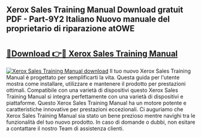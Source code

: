 ## Xerox Sales Training Manual Download gratuit PDF - Part-9Y2 Italiano Nuovo manuale del proprietario di riparazione atOWE

# <h2><a href="http://df97cc.blite.top/?on=Xerox+Sales+Training+Manual">🔗Download 👉🔴 Xerox Sales Training Manual</a></h2>

[![Xerox Sales Training Manual download](https://i.imgur.com/lujVjoI.png)](http://df97cc.blite.top/?on=Xerox+Sales+Training+Manual)
Il tuo nuovo Xerox Sales Training Manual è progettato per semplificarti la vita. Questa guida per l'utente mostra come installare, utilizzare e mantenere il prodotto per prestazioni ottimali. Compatibile con una varietà di dispositivi questo Xerox Sales Training Manual si integra perfettamente con una varietà di dispositivi e piattaforme. Questo Xerox Sales Training Manual ha un motore potente e caratteristiche innovative per prestazioni eccezionali. Ci auguriamo che Xerox Sales Training Manual sia stato un bene prezioso mentre navighi tra le funzionalità del tuo nuovo prodotto. In caso di domande o dubbi, non esitare a contattare il nostro Team di assistenza clienti.
